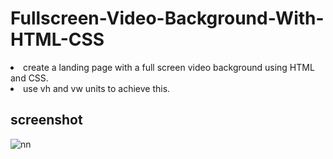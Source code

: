 # Fullscreen-Video-Background-With-HTML-CSS

<li> create a landing page with a full screen video background using HTML and CSS.</li>
 <li> use vh and vw units to achieve this. </li>

## screenshot

![nn](https://user-images.githubusercontent.com/12325386/31268216-db5611ee-aaad-11e7-8f1d-3b1a6d8cd2a8.JPG)
